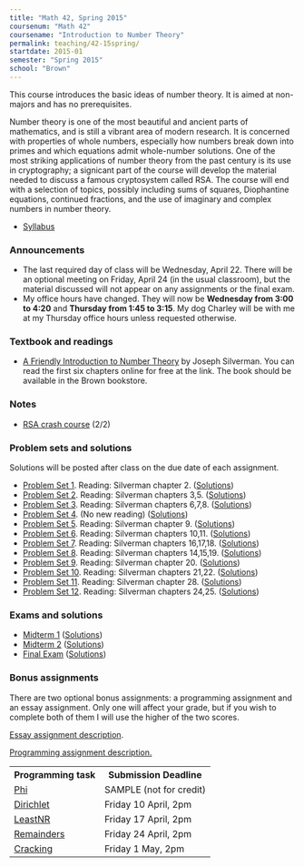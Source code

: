 ```yaml
---
title: "Math 42, Spring 2015"
coursenum: "Math 42"
coursename: "Introduction to Number Theory"
permalink: teaching/42-15spring/
startdate: 2015-01
semester: "Spring 2015"
school: "Brown"
---
```


This course introduces the basic ideas of number theory. It is aimed at non-majors and has no prerequisites.

Number theory is one of the most beautiful and ancient parts of mathematics, and is still a vibrant area of modern research. It is concerned with properties of whole numbers, especially how numbers break down into primes and which equations admit whole-number solutions. One of the most striking applications of number theory from the past century is its use in cryptography; a signicant part of the course will develop the material needed to discuss a famous cryptosystem called RSA. The course will end with a selection of topics, possibly including sums of squares, Diophantine equations, continued fractions, and the use of imaginary and complex numbers in number theory.

*   [Syllabus](syllabus.pdf)

### Announcements

*   The last required day of class will be Wednesday, April 22. There will be an optional meeting on Friday, April 24 (in the usual classroom), but the material discussed will not appear on any assignments or the final exam.
*   My office hours have changed. They will now be __Wednesday from 3:00 to 4:20__ and __Thursday from 1:45 to 3:15__. My dog Charley will be with me at my Thursday office hours unless requested otherwise.

### Textbook and readings

*   [A Friendly Introduction to Number Theory](http://www.math.brown.edu/~jhs/frint.html) by Joseph Silverman. You can read the first six chapters online for free at the link. The book should be available in the Brown bookstore.

### Notes

*   [RSA crash course](rsa_crashcourse.pdf) (2/2)

### Problem sets and solutions

Solutions will be posted after class on the due date of each assignment.

*   [Problem Set 1](pset1.pdf). Reading: Silverman chapter 2. ([Solutions](pset1soln.pdf))
*   [Problem Set 2](pset2.pdf). Reading: Silverman chapters 3,5. ([Solutions](pset2soln.pdf))<li><a href="pset3.pdf">Problem Set 3</a>. Reading: Silverman chapters 6,7,8. (<a href="pset3soln.pdf">Solutions</a>)
*   <a href="pset4.pdf">Problem Set 4</a>. (No new reading) (<a href="pset4soln.pdf">Solutions</a>)
*   <a href="pset5.pdf">Problem Set 5</a>. Reading: Silverman chapter 9. (<a href="pset5soln.pdf">Solutions</a>)
*   <a href="pset6.pdf">Problem Set 6</a>. Reading: Silverman chapters 10,11. (<a href="pset6soln.pdf">Solutions</a>)
*   <a href="pset7.pdf">Problem Set 7</a>. Reading: Silverman chapters 16,17,18. (<a href="pset7soln.pdf">Solutions</a>)
*   <a href="pset8.pdf">Problem Set 8</a>. Reading: Silverman chapters 14,15,19. (<a href="pset8soln.pdf">Solutions</a>)
*   <a href="pset9.pdf">Problem Set 9</a>. Reading: Silverman chapter 20. (<a href="pset9soln.pdf">Solutions</a>)
*   <a href="pset10.pdf">Problem Set 10</a>. Reading: Silverman chapters 21,22. (<a href="pset10soln.pdf">Solutions</a>)
*   <a href="pset11.pdf">Problem Set 11</a>. Reading: Silverman chapter 28. (<a href="pset11soln.pdf">Solutions</a>)
*   <a href="pset12.pdf">Problem Set 12</a>. Reading: Silverman chapters 24,25. (<a href="pset12soln.pdf">Solutions</a>)

### Exams and solutions

*   [Midterm 1](midterm1.pdf) ([Solutions](midterm1soln.pdf))
*   [Midterm 2](midterm2.pdf) ([Solutions](midterm2soln.pdf))
*   [Final Exam](final.pdf) ([Solutions](finalsoln.pdf))

### Bonus assignments

There are two optional bonus assignments: a programming assignment and an essay assignment. Only one will affect your grade, but if you wish to complete both of them I will use the higher of the two scores.

[Essay assignment description](psetEssay.pdf).

[Programming assignment description.](psetProg.pdf)  

<table>
<tr>
<th>Programming task</th>
<th>Submission Deadline</th>
</tr>
<tr>
<td><a href="programming/phi/phi.html">Phi</a></td>
<td> SAMPLE (not for credit) </td>
</tr>
<tr>
<td><a href="programming/dirichlet/dirichlet.html">Dirichlet</a></td>
<td>Friday 10 April, 2pm</td>
</tr>
<tr>
<td><a href="programming/leastnr/leastnr.html">LeastNR</a></td>
<td>Friday 17 April, 2pm</td>
</tr>
<tr>
<td><a href="programming/remainders/remainders.html">Remainders</a></td>
<td>Friday 24 April, 2pm</td>
</tr>
<tr>
<td><a href="programming/cracking/cracking.html">Cracking</a></td>
<td>Friday 1 May, 2pm</td>
</tr>
</table>
